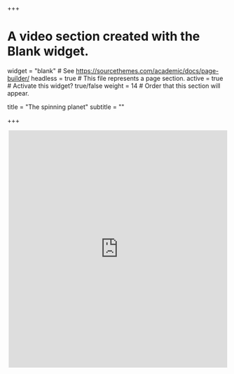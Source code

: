 +++
# A video section created with the Blank widget.

widget = "blank"  # See https://sourcethemes.com/academic/docs/page-builder/
headless = true  # This file represents a page section.
active = true  # Activate this widget? true/false
weight = 14  # Order that this section will appear.

title = "The spinning planet"
subtitle = ""

+++

<body>
  <header>
    <iframe src="https://www.youtube.com/watch?v=UHma19osB1M?autoplay=1&loop=0&rel=0&showinfo=0&controls=0&autohide=1" frameborder="0" class="row post-image-bg" markdown="0" width=99% height=540></iframe>
  </header>
  
  <main></main>
  
</body>
